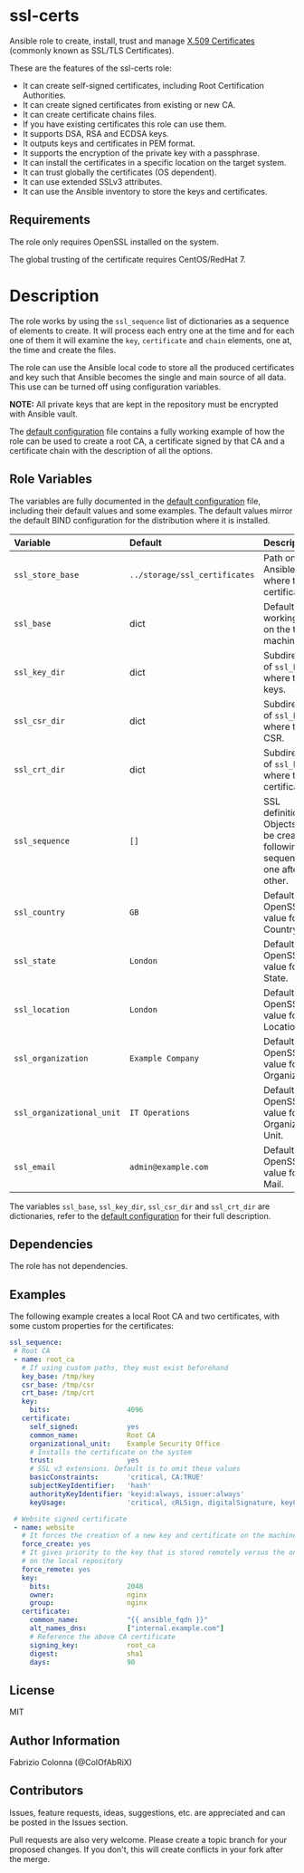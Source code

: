 # ssl-certs

Ansible role to create, install, trust and manage [X.509 Certificates](1) (commonly known as SSL/TLS Certificates).

These are the features of the ssl-certs role:

 - It can create self-signed certificates, including Root Certification Authorities.
 - It can create signed certificates from existing or new CA.
 - It can create certificate chains files.
 - If you have existing certificates this role can use them.
 - It supports DSA, RSA and ECDSA keys.
 - It outputs keys and certificates in PEM format.
 - It supports the encryption of the private key with a passphrase.
 - It can install the certificates in a specific location on the target system.
 - It can trust globally the certificates (OS dependent).
 - It can use extended SSLv3 attributes.
 - It can use the Ansible inventory to store the keys and certificates.

[1]: https://www.wikiwand.com/en/X.509#/Certificates

## Requirements

The role only requires OpenSSL installed on the system.

The global trusting of the certificate requires CentOS/RedHat 7.

# Description

The role works by using the `ssl_sequence` list of dictionaries as a sequence of elements to create. It will process each entry one at the time and for each one of them it will examine the `key`, `certificate` and `chain` elements, one at, the time and create the files.

The role can use the Ansible local code to store all the produced certificates and key such that Ansible becomes the single and main source of all data. This use can be turned off using configuration variables.

**NOTE:** All private keys that are kept in the repository must be encrypted with Ansible vault.

The [default configuration](defaults/main.yml) file contains a fully working example of how the role can be used to create a root CA, a certificate signed by that CA and a certificate chain with the description of all the options.

## Role Variables

The variables are fully documented in the [default configuration](defaults/main.yml) file, including their default values and some examples.
The default values mirror the default BIND configuration for the distribution where it is installed.

| Variable           | Default                       | Description                                             |
| :---               | :---                          | :---                                                    |
| `ssl_store_base`   | `../storage/ssl_certificates` | Path on the Ansible server where to store certificate.  |
| `ssl_base`         | dict                          | Default working path on the target machine.             |
| `ssl_key_dir`      | dict                          | Subdirectory of `ssl_base` where to store keys.         |
| `ssl_csr_dir`      | dict                          | Subdirectory of `ssl_base` where to store CSR.          |
| `ssl_crt_dir`      | dict                          | Subdirectory of `ssl_base` where to store certificates. |
| `ssl_sequence`     | `[]`                          | SSL definitions. Objects will be created following this sequence, one after the other.|
| `ssl_country`      | `GB`                          | Default OpenSSL value for Country.                      |
| `ssl_state`        | `London`                      | Default OpenSSL value for State.                        |
| `ssl_location`     | `London`                      | Default OpenSSL value for Location.                     |
| `ssl_organization` | `Example Company`             | Default OpenSSL value for Organization.                 |
| `ssl_organizational_unit` | `IT Operations`        | Default OpenSSL value for Organizational Unit.          |
| `ssl_email`        | `admin@example.com`           | Default OpenSSL value for E-Mail.                       |

The variables `ssl_base`, `ssl_key_dir`, `ssl_csr_dir` and `ssl_crt_dir` are dictionaries, refer to the [default configuration](defaults/main.yml) for their full description.

## Dependencies

The role has not dependencies.

## Examples

The following example creates a local Root CA and two certificates, with some custom properties for the certificates:

```Yaml
ssl_sequence:
 # Root CA
 - name: root_ca
   # If using custom paths, they must exist beforehand
   key_base: /tmp/key
   csr_base: /tmp/csr
   crt_base: /tmp/crt
   key:
     bits:                   4096
   certificate:
     self_signed:            yes
     common_name:            Root CA
     organizational_unit:    Example Security Office
     # Installs the certificate on the system
     trust:                  yes
     # SSL v3 extensions. Default is to omit these values
     basicConstraints:       'critical, CA:TRUE'
     subjectKeyIdentifier:   'hash'
     authorityKeyIdentifier: 'keyid:always, issuer:always'
     keyUsage:               'critical, cRLSign, digitalSignature, keyCertSign'

 # Website signed certificate
 - name: website
   # It forces the creation of a new key and certificate on the machine
   force_create: yes
   # It gives priority to the key that is stored remotely versus the one stored
   # on the local repository
   force_remote: yes
   key:
     bits:                   2048
     owner:                  nginx
     group:                  nginx
   certificate:
     common_name:            "{{ ansible_fqdn }}"
     alt_names_dns:          ["internal.example.com"]
     # Reference the above CA certificate
     signing_key:            root_ca
     digest:                 sha1
     days:                   90
```

## License

MIT

## Author Information

Fabrizio Colonna (@ColOfAbRiX)

## Contributors

Issues, feature requests, ideas, suggestions, etc. are appreciated and can be posted in the Issues section.

Pull requests are also very welcome. Please create a topic branch for your proposed changes. If you don't, this will create conflicts in your fork after the merge.
